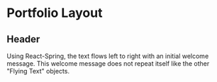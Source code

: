 # Portfolio Layout

## Header

Using React-Spring, the text flows left to right with an initial welcome message. This welcome message does not repeat itself like the other "Flying Text" objects.